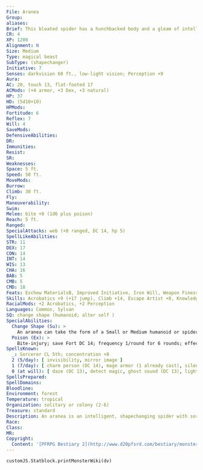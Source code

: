 ```yaml
---
File: Aranea
Group: 
aliases: 
Brief: This bloated spider has a hunchbacked body and a gleam of intelligence in its multiple eyes.
CR: 4
XP: 1200
Alignment: N
Size: Medium
Type: magical beast
SubType: (shapechanger)
Initiative: 7
Senses: darkvision 60 ft., low-light vision; Perception +9
Aura: 
AC: 20, touch 13, flat-footed 17
ACMods: (+4 armor, +3 Dex, +3 natural)
HP: 37
HD: (5d10+10)
HPMods: 
Fortitude: 6
Reflex: 7
Will: 4
SaveMods: 
DefensiveAbilities: 
DR: 
Immunities: 
Resist: 
SR: 
Weaknesses: 
Space: 5 ft.
Speed: 50 ft.
MoveMods: 
Burrow: 
Climb: 30 ft.
Fly: 
Maneuverability: 
Swim: 
Melee: bite +8 (1d6 plus poison)
Reach: 5 ft.
Ranged: 
SpecialAttacks: web (+8 ranged, DC 14, hp 5)
SpellLikeAbilities: 
STR: 11
DEX: 17
CON: 14
INT: 14
WIS: 13
CHA: 16
BAB: 5
CMB: 5
CMD: 18
Feats: Eschew MaterialsB, Improved Initiative, Iron Will, Weapon Finesse
Skills: Acrobatics +9 (+17 jump), Climb +14, Escape Artist +8, Knowledge (arcana) +7, Perception +9, Stealth +9
RacialMods: +2 Acrobatics, +2 Perception
Languages: Common, Sylvan
SQ: change shape (humanoid; alter self )
SpecialAbilities:
  Change Shape (Su): >
    An aranea can take the form of a Small or Medium humanoid or spider-humanoid hybrid. In humanoid form, an aranea cannot use its bite, web, or poison. In spider-humanoid hybrid form, an aranea looks like a humanoid with spidery fangs and spinnerets, with the latter typically located at the small of its back. The aranea retains its bite attack, webs, and poison in this form, and can wield weapons and wear armor. When in humanoid or hybrid form, an aranea's speed is 30 feet and it has no climb speed.
  Poison (Ex): >
    Bite-injury; save Fort DC 14; frequency 1/round for 6 rounds; effect 1d3 Strength; cure 1 save.  Spells An aranea casts spells as a 5th-level sorcerer, but does not gain any additional abilities, such as a sorcerous bloodline.
SpellsKnown:
  _: Sorcerer CL 5th; concentration +8
  2 (5/day): [ invisibility, mirror image ]
  1 (7/day): [ charm person (DC 14), mage armor (1 already cast), silent image (DC 14), sleep (DC 14) ]
  0 (at will): [ daze (DC 13), detect magic, ghost sound (DC 13), light, mage hand, resistance ]
SpellsPrepared: 
SpellDomains: 
Bloodline: 
Environment: forest
Temperature: tropical
Organization: solitary or colony (2-6)
Treasure: standard
Description: An aranea is an intelligent, shapechanging spider with sorcerous powers. In its natural form, an aranea resembles a humpbacked spider a little bigger than a human, and weighs about 150 pounds. The hump on its back houses the aranea's brain. All araneas have a single alternate form as well-this alternate form is that of a Small or Medium humanoid. Although an aranea can assume a spider-hybrid variant of this form, it cannot use its change shape ability to assume multiple humanoid forms-this additional shape is locked into one unique appearance.  Araneas typically gather in small colonies of two to six individuals, making webbed nests high in trees. These colonies work together to research magic, and may change membership many times over as individuals leave to pursue their own studies and are replaced by newer members. A single aranea may take on humanoid form and live for years in a humanoid community, never revealing its true nature. Though araneas generally prefer to be left alone, they often prove quite knowledgeable about the ways of magic, and if approached peacefully may be willing to share their expertise for the right price (typically a magic item or some service).  Skilled spellcasters, araneas try to avoid physical combat and use their webs and spells when they can. Rather than kill their enemies, araneas often subdue opponents and hold them for ransom.
Race: 
Class: 
MR: 
Copyright:
  Content: '[PFRPG Bestiary 2](http://www.d20pfsrd.com/bestiary/monster-listings/magical-beasts/aranea)'
---
```

```dataviewjs
customJS.Statblock.printMonsterWiki(dv)
```
